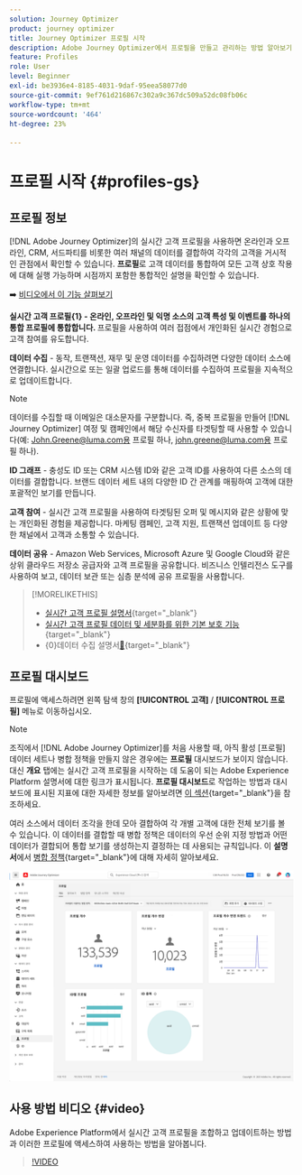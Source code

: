 ```yaml
---
solution: Journey Optimizer
product: journey optimizer
title: Journey Optimizer 프로필 시작
description: Adobe Journey Optimizer에서 프로필을 만들고 관리하는 방법 알아보기
feature: Profiles
role: User
level: Beginner
exl-id: be3936e4-8185-4031-9daf-95eea58077d0
source-git-commit: 9ef761d216867c302a9c367dc509a52dc08fb06c
workflow-type: tm+mt
source-wordcount: '464'
ht-degree: 23%

---
```


# 프로필 시작 {#profiles-gs}

## 프로필 정보

[!DNL Adobe Journey Optimizer]의 실시간 고객 프로필을 사용하면 온라인과 오프라인, CRM, 서드파티를 비롯한 여러 채널의 데이터를 결합하여 각각의 고객을 거시적인 관점에서 확인할 수 있습니다. **프로필**&#x200B;로 고객 데이터를 통합하여 모든 고객 상호 작용에 대해 실행 가능하며 시점까지 포함한 통합적인 설명을 확인할 수 있습니다.

➡️ [비디오에서 이 기능 살펴보기](#video)

**실시간 고객 프로필{&#x200B;1} - 온라인, 오프라인 및 익명 소스의 고객 특성 및 이벤트를 하나의 통합 프로필에 통합합니다. &#x200B;**&#x200B;프로필을 사용하여 여러 접점에서 개인화된 실시간 경험으로 고객 참여를 유도합니다. &#x200B;

**데이터 수집** - 동작, 트랜잭션, 재무 및 운영 데이터를 수집하려면 다양한 데이터 소스에 연결합니다. 실시간으로 또는 일괄 업로드를 통해 데이터를 수집하여 프로필을 지속적으로 업데이트합니다.

>[!NOTE]
>
>데이터를 수집할 때 이메일은 대소문자를 구분합니다. 즉, 중복 프로필을 만들어 [!DNL Journey Optimizer] 여정 및 캠페인에서 해당 수신자를 타겟팅할 때 사용할 수 있습니다(예: John.Greene@luma.com용 프로필 하나, john.greene@luma.com용 프로필 하나).

**ID 그래프** - 충성도 ID 또는 CRM 시스템 ID와 같은 고객 ID를 사용하여 다른 소스의 데이터를 결합합니다. &#x200B;브랜드 데이터 세트 내의 다양한 ID 간 관계를 매핑하여 고객에 대한 포괄적인 보기를 만듭니다. &#x200B;

**고객 참여** - 실시간 고객 프로필을 사용하여 타겟팅된 오퍼 및 메시지와 같은 상황에 맞는 개인화된 경험을 제공합니다. &#x200B;마케팅 캠페인, 고객 지원, 트랜잭션 업데이트 등 다양한 채널에서 고객과 소통할 수 있습니다. &#x200B;

**데이터 공유** - Amazon Web Services, Microsoft Azure 및 Google Cloud와 같은 상위 클라우드 저장소 공급자와 고객 프로필을 공유합니다. 비즈니스 인텔리전스 도구를 사용하여 보고, 데이터 보관 또는 심층 분석에 공유 프로필을 사용합니다.

>[!MORELIKETHIS]
>
>* [실시간 고객 프로필 설명서](https://experienceleague.adobe.com/docs/experience-platform/query/home.html?lang=ko){target="_blank"}
>* [실시간 고객 프로필 데이터 및 세분화를 위한 기본 보호 기능](https://experienceleague.adobe.com/ko/docs/experience-platform/profile/guardrails){target="_blank"}
>* {&#x200B;0}데이터 수집 설명서[&#128279;](https://experienceleague.adobe.com/ko/docs/experience-platform/ingestion/home){target="_blank"}

## 프로필 대시보드

프로필에 액세스하려면 왼쪽 탐색 창의 **[!UICONTROL 고객]** / **[!UICONTROL 프로필]** 메뉴로 이동하십시오.

>[!NOTE]
>
>조직에서 [!DNL Adobe Journey Optimizer]를 처음 사용할 때, 아직 활성 [프로필] 데이터 세트나 병합 정책을 만들지 않은 경우에는 **프로필** 대시보드가 보이지 않습니다. 대신 **개요** 탭에는 실시간 고객 프로필을 시작하는 데 도움이 되는 Adobe Experience Platform 설명서에 대한 링크가 표시됩니다. **프로필 대시보드**&#x200B;로 작업하는 방법과 대시보드에 표시된 지표에 대한 자세한 정보를 알아보려면 [이 섹션](https://experienceleague.adobe.com/docs/experience-platform/profile/ui/user-guide.html?lang=ko){target="_blank"}을 참조하세요.

여러 소스에서 데이터 조각을 한데 모아 결합하여 각 개별 고객에 대한 전체 보기를 볼 수 있습니다. 이 데이터를 결합할 때 병합 정책은 데이터의 우선 순위 지정 방법과 어떤 데이터가 결합되어 통합 보기를 생성하는지 결정하는 데 사용되는 규칙입니다. 이 **설명서**&#x200B;에서 [병합 정책](https://experienceleague.adobe.com/docs/experience-platform/profile/merge-policies/ui-guide.html?lang=ko){target="_blank"}에 대해 자세히 알아보세요.

![](assets/profiles-home.png)

## 사용 방법 비디오 {#video}

Adobe Experience Platform에서 실시간 고객 프로필을 조합하고 업데이트하는 방법과 이러한 프로필에 액세스하여 사용하는 방법을 알아봅니다.

>[!VIDEO](https://video.tv.adobe.com/v/31709?captions=kor&quality=12)
